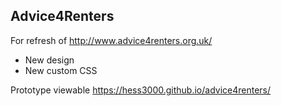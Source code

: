 ## Advice4Renters

For refresh of http://www.advice4renters.org.uk/

- New design
- New custom CSS 

Prototype viewable https://hess3000.github.io/advice4renters/
 